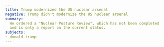 ```yaml
---
title: Trump modernized the US nuclear arsenal
negative: Trump didn't modernize the US nuclear arsenal
summary:
  He ordered a "Nuclear Posture Review", which has not been completed
  and is only a report on the current status.
subjects:
- donald-trump
---
```

